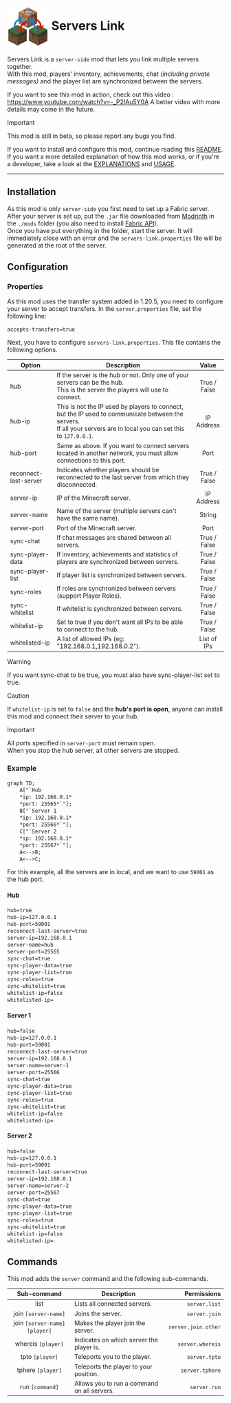 # <img src="./src/main/resources/assets/servers-link/icon.png" align="center" width="96px"/> Servers Link

Servers Link is a `server-side` mod that lets you link multiple servers together.  
With this mod, players' inventory, achievements, chat *(including private messages)* and the player list are synchronized between the servers.

If you want to see this mod in action, check out this video : https://www.youtube.com/watch?v=-_P2IAu5Y0A
A better video with more details may come in the future.

> [!IMPORTANT]
> This mod is still in beta, so please report any bugs you find.

If you want to install and configure this mod, continue reading this [README](README.md). If you want a more detailed explanation of how this mod works, or if you're a developer, take a look at the [EXPLANATIONS](EXPLANATIONS.md) and [USAGE](USAGE.md).

---

## Installation

As this mod is only `server-side` you first need to set up a Fabric server.  After your server is set up, put the `.jar` file downloaded from [Modrinth](https://modrinth.com/mod/servers-link) in the `./mods` folder (you also need to install [Fabric API](https://modrinth.com/mod/fabric-api)).  
Once you have put everything in the folder, start the server. It will immediately close with an error and the `servers-link.properties` file will be generated at the root of the server.

## Configuration

### Properties
As this mod uses the transfer system added in 1.20.5, you need to configure your server to accept transfers. In the `server.properties` file, set the following line:

```properties
accepts-transfers=true
```

Next, you have to configure `servers-link.properties`. This file contains the following options.

| Option                | Description                                                                                                                                                               |    Value     |
|-----------------------|---------------------------------------------------------------------------------------------------------------------------------------------------------------------------|:------------:|
| hub                   | If the server is the hub or not. Only one of your servers can be the hub.<br/>This is the server the players will use to connect.                                         | True / False |
| hub-ip                | This is not the IP used by players to connect, but the IP used to communicate between the servers.<br/>If all your servers are in local you can set this to  `127.0.0.1`. |  IP Address  |
| hub-port              | Same as above. If you want to connect servers located in another network, you must allow connections to this port.                                                        |     Port     |
| reconnect-last-server | Indicates whether players should be reconnected to the last server from which they disconnected.                                                                          | True / False |
| server-ip             | IP of the Minecraft server.                                                                                                                                               |  IP Address  |
| server-name           | Name of the server (multiple servers can't have the same name).                                                                                                           |    String    |
| server-port           | Port of the Minecraft server.                                                                                                                                             |     Port     |
| sync-chat             | If chat messages are shared between all servers.                                                                                                                          | True / False |
| sync-player-data      | If inventory, achievements and statistics of players are synchronized between servers.                                                                                    | True / False |
| sync-player-list      | If player list is synchronized between servers.                                                                                                                           | True / False |
| sync-roles            | If roles are synchronized between servers (support Player Roles).                                                                                                         | True / False |
| sync-whitelist        | If whitelist is synchronized between servers.                                                                                                                             | True / False |
| whitelist-ip          | Set to true if you don't want all IPs to be able to connect to the hub.                                                                                                   | True / False |
| whitelisted-ip        | A list of allowed IPs (eg: "192.168.0.1,192.168.0.2").                                                                                                                    | List of IPs  |

> [!WARNING]
> If you want sync-chat to be true, you must also have sync-player-list set to true.

> [!CAUTION]
> If `whitelist-ip` is set to `false` and the **hub's port is open**, anyone can install this mod and connect their server to your hub.

> [!IMPORTANT]
> All ports specified in `server-port` must remain open.  
> When you stop the hub server, all other servers are stopped.

### Example
```mermaid
graph TD;
    A["`Hub
    *ip: 192.168.0.1*
    *port: 25565*`"];
    B["`Server 1
    *ip: 192.168.0.1*
    *port: 25566*`"];
    C["`Server 2
    *ip: 192.168.0.1*
    *port: 25567*`"];
    A<-->B;
    A<-->C;
```

For this example, all the servers are in local, and we want to use `59001` as the hub port.

#### Hub

```properties
hub=true
hub-ip=127.0.0.1
hub-port=59001
reconnect-last-server=true
server-ip=192.168.0.1
server-name=hub
server-port=25565
sync-chat=true
sync-player-data=true
sync-player-list=true
sync-roles=true
sync-whitelist=true
whitelist-ip=false
whitelisted-ip=
```

#### Server 1

```properties
hub=false
hub-ip=127.0.0.1
hub-port=59001
reconnect-last-server=true
server-ip=192.168.0.1
server-name=server-1
server-port=25566
sync-chat=true
sync-player-data=true
sync-player-list=true
sync-roles=true
sync-whitelist=true
whitelist-ip=false
whitelisted-ip=
```

#### Server 2

```properties
hub=false
hub-ip=127.0.0.1
hub-port=59001
reconnect-last-server=true
server-ip=192.168.0.1
server-name=server-2
server-port=25567
sync-chat=true
sync-player-data=true
sync-player-list=true
sync-roles=true
sync-whitelist=true
whitelist-ip=false
whitelisted-ip=
```

## Commands

This mod adds the `server` command and the following sub-commands.

|           Sub-command           | Description                                 |         Permissions |
|:-------------------------------:|---------------------------------------------|--------------------:|
|              list               | Lists all connected servers.                |       `server.list` |
|      join `[server-name]`       | Joins the server.                           |       `server.join` |
| join `[server-name]` `[player]` | Makes the player join the server.           | `server.join.other` |
|       whereis `[player]`        | Indicates on which server the player is.    |    `server.whereis` |
|         tpto `[player]`         | Teleports you to the player.                |       `server.tpto` |
|        tphere `[player]`        | Teleports the player to your position.      |     `server.tphere` |
|         run `[command]`         | Allows you to run a command on all servers. |        `server.run` |